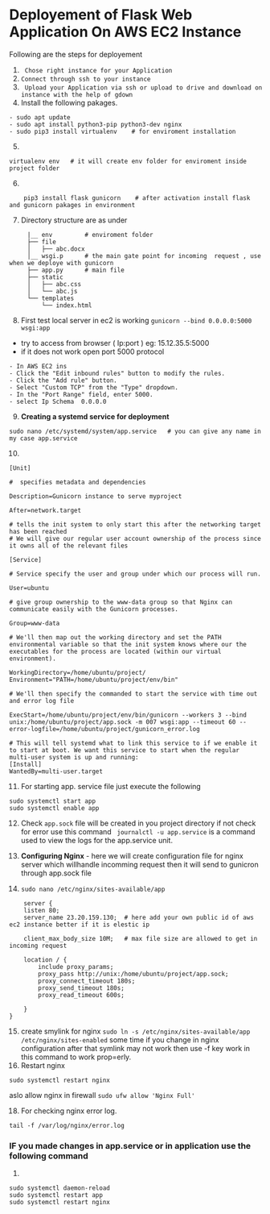# Deployement of Flask Web Application On AWS EC2 Instance

Following are the steps for deployement

1. ``` Chose right instance for your Application```
2. ``` Connect through ssh to your instance ```
3. ``` Upload your Application via ssh or upload to drive and download on instance with the help of gdown```
4. Install the following pakages.
```
- sudo apt update
- sudo apt install python3-pip python3-dev nginx
- sudo pip3 install virtualenv    # for enviroment installation
```
5.
 ```
 virtualenv env   # it will create env folder for enviroment inside project folder
 ```
 6. 
 ``` source env/bin/activate   # activate enviroment 
     pip3 install flask gunicorn    # after activation install flask and gunicorn pakages in environment
 ```
 7.   Directory structure are as under
 ``` project
      |__ env         # enviroment folder
      ├── file
      │   ├── abc.docx
      │__ wsgi.p      # the main gate point for incoming  request , use when we deploye with gunicorn
      ├── app.py      # main file
      ├── static
      │   ├── abc.css
      │   └── abc.js
      └── templates
          └── index.html

 ```
 8. First test local server in ec2 is working ```gunicorn --bind 0.0.0.0:5000 wsgi:app```
   - try to access from browser (  Ip:port ) eg: 15.12.35.5:5000
   - if it does not work open port 5000 protocol 
   ```
   - In AWS EC2 ins
   - Click the "Edit inbound rules" button to modify the rules.
   - Click the "Add rule" button.
   - Select "Custom TCP" from the "Type" dropdown.
   - In the "Port Range" field, enter 5000.
   - select Ip Schema  0.0.0.0
   ```
   9. **Creating a systemd service for deployment**
   ```
   sudo nano /etc/systemd/system/app.service   # you can give any name in my case app.service
   ```
   10.
   ```
[Unit]

#  specifies metadata and dependencies

Description=Gunicorn instance to serve myproject

After=network.target

# tells the init system to only start this after the networking target has been reached
# We will give our regular user account ownership of the process since it owns all of the relevant files

[Service]

# Service specify the user and group under which our process will run.

User=ubuntu

# give group ownership to the www-data group so that Nginx can communicate easily with the Gunicorn processes.

Group=www-data

# We'll then map out the working directory and set the PATH environmental variable so that the init system knows where our the executables for the process are located (within our virtual environment).

WorkingDirectory=/home/ubuntu/project/
Environment="PATH=/home/ubuntu/project/env/bin"

# We'll then specify the commanded to start the service with time out and error log file

ExecStart=/home/ubuntu/project/env/bin/gunicorn --workers 3 --bind unix:/home/ubuntu/project/app.sock -m 007 wsgi:app --timeout 60 --error-logfile=/home/ubuntu/project/gunicorn_error.log

# This will tell systemd what to link this service to if we enable it to start at boot. We want this service to start when the regular multi-user system is up and running:
[Install]
WantedBy=multi-user.target
   ```
   11. For starting app. service file just execute the following
   ```
   sudo systemctl start app
   sudo systemctl enable app
   ```
   12. Check ```app.sock``` file will be created in you project directory if not check for error use this command ``` journalctl -u app.service``` is a command used to view the logs for the app.service unit. 
   
   13.  **Configuring Nginx**
     - here we will create configuration file for nginx server which willhandle incomming request then it will send to gunicron through app.sock file
  
    
   14. ```sudo nano /etc/nginx/sites-available/app```
```
    server {
    listen 80;
    server_name 23.20.159.130;  # here add your own public id of aws ec2 instance better if it is elestic ip

    client_max_body_size 10M;   # max file size are allowed to get in incoming request

    location / {
        include proxy_params;
        proxy_pass http://unix:/home/ubuntu/project/app.sock;
        proxy_connect_timeout 180s;  
        proxy_send_timeout 180s;  
        proxy_read_timeout 600s;

    }
}

```
15.  create smylink for nginx ```sudo ln -s /etc/nginx/sites-available/app /etc/nginx/sites-enabled```  some time if you change in nginx configuration after that symlink may not work then use -f key work in this command to work prop=erly.
16.  Restart nginx  
```
sudo systemctl restart nginx
``` 
aslo allow nginx in firewall ```sudo ufw allow 'Nginx Full'```

18.  For checking nginx error log.
   ```
   tail -f /var/log/nginx/error.log
   ```
### IF you made changes in app.service or in application use the following command
1. 
```
sudo systemctl daemon-reload
sudo systemctl restart app
sudo systemctl restart nginx
```
